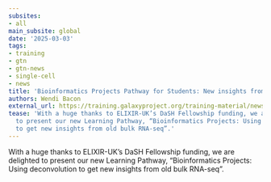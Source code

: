 ```yaml
---
subsites:
- all
main_subsite: global
date: '2025-03-03'
tags:
- training
- gtn
- gtn-news
- single-cell
- news
title: 'Bioinformatics Projects Pathway for Students: New insights from public data!'
authors: Wendi Bacon
external_url: https://training.galaxyproject.org/training-material/news/2025/03/03/deconvo-project.html
tease: 'With a huge thanks to ELIXIR-UK’s DaSH Fellowship funding, we are delighted
  to present our new Learning Pathway, “Bioinformatics Projects: Using deconvolution
  to get new insights from old bulk RNA-seq”.'
---
```

With a huge thanks to ELIXIR-UK’s DaSH Fellowship funding, we are delighted to present our new Learning Pathway, “Bioinformatics Projects: Using deconvolution to get new insights from old bulk RNA-seq”.